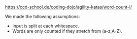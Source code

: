 https://ccd-school.de/coding-dojo/agility-katas/word-count-i/

We made the following assumptions:

* Input is split at each whitespace.
* Words are only counted if they stretch from (a-z,A-Z).
